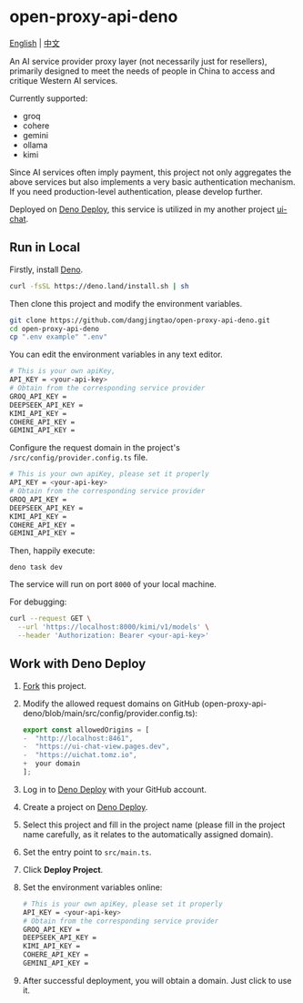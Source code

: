 # open-proxy-api-deno

[English](#english) | [中文](./README_CN.md)

An AI service provider proxy layer (not necessarily just for resellers), primarily designed to meet the needs of people in China to access and critique Western AI services.

Currently supported:

- groq
- cohere
- gemini
- ollama
- kimi

Since AI services often imply payment, this project not only aggregates the above services but also implements a very basic authentication mechanism. If you need production-level authentication, please develop further.

Deployed on [Deno Deploy](https://dash.deno.com/), this service is utilized in my another project [ui-chat](https://github.com/dangjingtao/ui-chat-view).

## Run in Local

Firstly, install [Deno](https://deno.com/).

```bash
curl -fsSL https://deno.land/install.sh | sh
```

Then clone this project and modify the environment variables.

```sh
git clone https://github.com/dangjingtao/open-proxy-api-deno.git
cd open-proxy-api-deno
cp ".env example" ".env"
```

You can edit the environment variables in any text editor.

```bash
# This is your own apiKey,
API_KEY = <your-api-key>
# Obtain from the corresponding service provider
GROQ_API_KEY = 
DEEPSEEK_API_KEY = 
KIMI_API_KEY = 
COHERE_API_KEY = 
GEMINI_API_KEY = 
```

Configure the request domain in the project's `/src/config/provider.config.ts` file.

```bash
# This is your own apiKey, please set it properly
API_KEY = <your-api-key>
# Obtain from the corresponding service provider
GROQ_API_KEY = 
DEEPSEEK_API_KEY = 
KIMI_API_KEY = 
COHERE_API_KEY = 
GEMINI_API_KEY = 
```

Then, happily execute:

```shell
deno task dev
```

The service will run on port `8000` of your local machine.

For debugging:

```bash
curl --request GET \
  --url 'https://localhost:8000/kimi/v1/models' \
  --header 'Authorization: Bearer <your-api-key>' 
```

## Work with Deno Deploy

1. [Fork](https://github.com/dangjingtao/open-proxy-api-deno/fork) this project.

2. Modify the allowed request domains on GitHub (open-proxy-api-deno/blob/main/src/config/provider.config.ts):
   ```ts
   export const allowedOrigins = [
   -  "http://localhost:8461",
   -  "https://ui-chat-view.pages.dev",
   -  "https://uichat.tomz.io",
   +  your domain  
   ];
   ```

3. Log in to [Deno Deploy](https://dash.deno.com/) with your GitHub account.

4. Create a project on [Deno Deploy](https://dash.deno.com/new_project).

5. Select this project and fill in the project name (please fill in the project name carefully, as it relates to the automatically assigned domain).

6. Set the entry point to `src/main.ts`.

7. Click **Deploy Project**.

8. Set the environment variables online:
   ```bash
   # This is your own apiKey, please set it properly
   API_KEY = <your-api-key>
   # Obtain from the corresponding service provider
   GROQ_API_KEY = 
   DEEPSEEK_API_KEY = 
   KIMI_API_KEY = 
   COHERE_API_KEY = 
   GEMINI_API_KEY = 
   ```

9. After successful deployment, you will obtain a domain. Just click to use it.